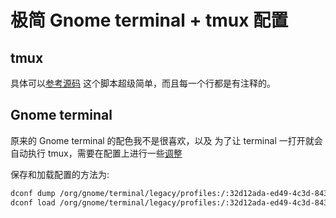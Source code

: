 # 极简 Gnome terminal + tmux 配置

## tmux
具体可以[参考源码](https://github.com/Martins3/My-Linux-Config/blob/master/scripts/tmux.conf)
这个脚本超级简单，而且每一个行都是有注释的。

## Gnome terminal
原来的 Gnome terminal 的配色我不是很喜欢，以及
为了让 terminal 一打开就会自动执行 tmux，需要在配置上进行一些[调整](https://github.com/Martins3/My-Linux-Config/blob/master/scripts/gnome.dconf)

保存和加载配置的方法为:
```sh
dconf dump /org/gnome/terminal/legacy/profiles:/:32d12ada-ed49-4c3d-8436-0f64853f7579/ > ~/.SpaceVim.d/scripts/gnome.dconf
dconf load /org/gnome/terminal/legacy/profiles:/:32d12ada-ed49-4c3d-8436-0f64853f7579/ < ~/.SpaceVim.d/scripts/gnome.dconf
```

<script src="https://utteranc.es/client.js" repo="Martins3/My-Linux-Config" issue-term="url" theme="github-light" crossorigin="anonymous" async> </script>
